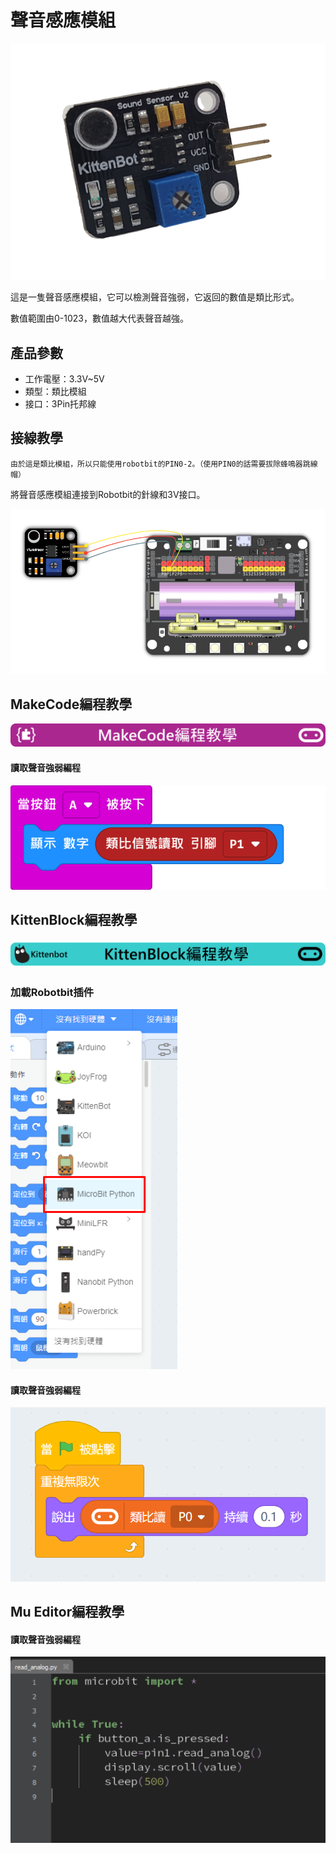 # 聲音感應模組

![](./images/sound1.png)

這是一隻聲音感應模組，它可以檢測聲音強弱，它返回的數值是類比形式。

數值範圍由0-1023，數值越大代表聲音越強。

## 產品參數

- 工作電壓：3.3V~5V
- 類型：類比模組
- 接口：3Pin托邦線

## 接線教學

    由於這是類比模組，所以只能使用robotbit的PIN0-2。（使用PIN0的話需要拔除蜂鳴器跳線帽）
    
將聲音感應模組連接到Robotbit的針線和3V接口。

![](./images/sound_wire.png)

## MakeCode編程教學

![](./PWmodules/images/mcbanner.png)

#### 讀取聲音強弱編程

![](./images/poten_code.png)

## KittenBlock編程教學

![](./PWmodules/images/kbbanner.png)

### 加載Robotbit插件

![](./images/addRB.png)

#### 讀取聲音強弱編程

![](./images/poten_codekb.png)

## Mu Editor編程教學

#### 讀取聲音強弱編程

![](./images/poten_codemu.png)